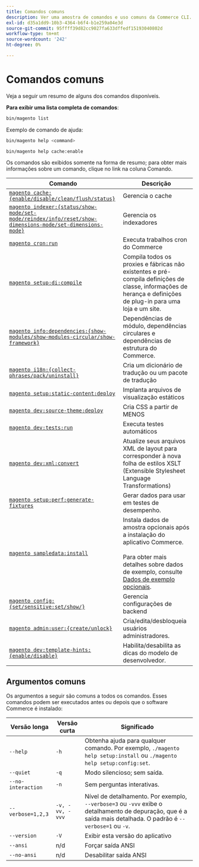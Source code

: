 ```yaml
---
title: Comandos comuns
description: Ver uma amostra de comandos e uso comuns da Commerce CLI.
exl-id: d35a1dd9-10b3-4364-b6f4-b1e259a04e3d
source-git-commit: 95ffff39d82cc9027fa633dffedf15193040802d
workflow-type: tm+mt
source-wordcount: '242'
ht-degree: 0%

---
```


# Comandos comuns

Veja a seguir um resumo de alguns dos comandos disponíveis.

**Para exibir uma lista completa de comandos**:

```bash
bin/magento list
```

Exemplo de comando de ajuda:

```bash
bin/magento help <command>
```

```bash
bin/magento help cache:enable
```

Os comandos são exibidos somente na forma de resumo; para obter mais informações sobre um comando, clique no link na coluna Comando.

| Comando | Descrição |
|--- |--- |
| [`magento cache:{enable/disable/clean/flush/status}`](../cli/manage-cache.md) | Gerencia o cache |
| [`magento indexer:{status/show-mode/set-mode/reindex/info/reset/show-dimensions-mode/set-dimensions-mode}`](../cli/manage-indexers.md) | Gerencia os indexadores |
| [`magento cron:run`](../cli/configure-cron-jobs.md) | Executa trabalhos cron do Commerce |
| [`magento setup:di:compile`](../cli/code-compiler.md) | Compila todos os proxies e fábricas não existentes e pré-compila definições de classe, informações de herança e definições de plug-in para uma loja e um site. |
| [`magento info:dependencies:{show-modules/show-modules-circular/show-framework}`](../cli/dependency-reports.md) | Dependências de módulo, dependências circulares e dependências de estrutura do Commerce. |
| [`magento i18n:{collect-phrases/pack/uninstall}`](../cli/localization.md) | Cria um dicionário de tradução ou um pacote de tradução |
| [`magento setup:static-content:deploy`](../cli/static-view-file-deployment.md) | Implanta arquivos de visualização estáticos |
| [`magento dev:source-theme:deploy`](../cli/create-symlinks.md) | Cria CSS a partir de MENOS |
| [`magento dev:tests:run`](../cli/unit-tests.md) | Executa testes automáticos |
| [`magento dev:xml:convert`](../cli/convert-layout-files.md) | Atualize seus arquivos XML de layout para corresponder à nova folha de estilos XSLT (Extensible Stylesheet Language Transformations) |
| [`magento setup:perf:generate-fixtures`](../cli/generate-data.md) | Gerar dados para usar em testes de desempenho. |
| [`magento sampledata:install`](../../installation/sample-data/overview.md) | Instala dados de amostra opcionais após a instalação do aplicativo Commerce.<br><br>Para obter mais detalhes sobre dados de exemplo, consulte [Dados de exemplo opcionais](../../installation/sample-data/overview.md). |
| [`magento config:{set/sensitive:set/show/}`](../cli/set-configuration-values.md) | Gerencia configurações de backend |
| [`magento admin:user:{create/unlock}`](../../installation/tutorials/admin.md#create-edit-or-unloack-an-administrator-account) | Cria/edita/desbloqueia usuários administradores. |
| [`magento dev:template-hints:{enable/disable}`](https://developer.adobe.com/commerce/frontend-core/guide/themes/debug/) | Habilita/desabilita as dicas do modelo de desenvolvedor. |

## Argumentos comuns

Os argumentos a seguir são comuns a todos os comandos. Esses comandos podem ser executados antes ou depois que o software Commerce é instalado:

| Versão longa | Versão curta | Significado |
|--- |--- |--- |
| `--help` | `-h` | Obtenha ajuda para qualquer comando. Por exemplo, `./magento help setup:install` ou `./magento help setup:config:set`. |
| `--quiet` | `-q` | Modo silencioso; sem saída. |
| `--no-interaction` | `-n` | Sem perguntas interativas. |
| `--verbose=1,2,3` | `-v, -vv, -vvv` | Nível de detalhamento. Por exemplo, `--verbose=3` ou `-vvv` exibe o detalhamento de depuração, que é a saída mais detalhada. O padrão é `--verbose=1` ou `-v`. |
| `--version` | `-V` | Exibir esta versão do aplicativo |
| `--ansi` | n/d | Forçar saída ANSI |
| `--no-ansi` | n/d | Desabilitar saída ANSI |
